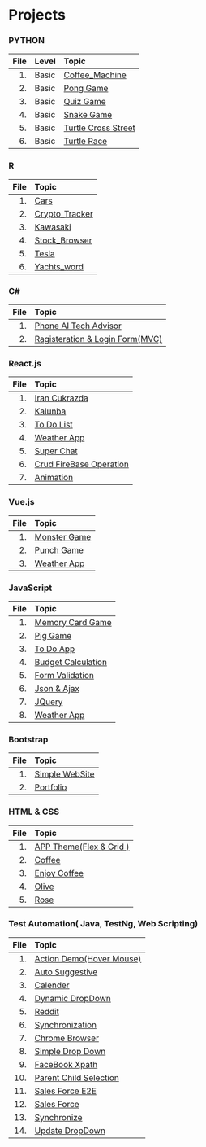 # Projects

### PYTHON

| File | Level                                                                                  | Topic                                                                                                 |
| ---: |:---------------------------------------------------------------------------------------|:------------------------------------------------------------------------------------------------------|
|   1. | Basic | [ Coffee_Machine ](https://github.com/jafarimahdi/Projects/tree/main/Python/coffee_machine)           |
|   2. | Basic | [ Pong Game ](https://github.com/jafarimahdi/Projects/tree/main/Python/pong-game)                     |
|   3. | Basic | [ Quiz Game ](https://github.com/jafarimahdi/Projects/tree/main/Python/quiz-game)                     |
|   4. | Basic | [ Snake Game ](https://github.com/jafarimahdi/Projects/tree/main/Python/snake_game)                   |
|   5. | Basic | [ Turtle Cross Street ](https://github.com/jafarimahdi/Projects/tree/main/Python/turtle_cross_street) |
|   6. | Basic | [ Turtle Race ](https://github.com/jafarimahdi/Projects/tree/main/Python/turtle_race)                     |


### R

| File | Topic                                                                                  |
| ---: | :------------------------------------------------------------------------------------- |
|   1. | [ Cars ](https://github.com/jafarimahdi/Projects/tree/main/R/Cars)                     |
|   2. | [ Crypto_Tracker ](https://github.com/jafarimahdi/Projects/tree/main/R/Crypto_tracker) |
|   3. | [ Kawasaki ](https://github.com/jafarimahdi/Projects/tree/main/R/Kawasuki)             |
|   4. | [ Stock_Browser ](https://github.com/jafarimahdi/Projects/tree/main/R/Stock_Browser)   |
|   5. | [ Tesla](https://github.com/jafarimahdi/Projects/tree/main/R/Tesla)                    |
|   6. | [ Yachts_word ](https://github.com/jafarimahdi/Projects/tree/main/R/Yachts_world)      |

### C#

| File | Topic                                                                                                                   |
| ---: | :---------------------------------------------------------------------------------------------------------------------- |
|   1. | [ Phone AI Tech Advisor ](https://github.com/jafarimahdi/C_Sharp/tree/main/Project/PhoneAiTechAdvisor/PhoneAiTechAdvisor) |
|   2. | [ Ragisteration & Login Form(MVC) ](https://github.com/jafarimahdi/C_Sharp/tree/main/Project/RagisterAndLogin-form/RagisterAndLogin-form) |

### React.js

| File | Topic                                                                                      |
| ---: | :----------------------------------------------------------------------------------------- |
|   1. | [ Iran Cukrazda ](https://github.com/jafarimahdi/ReactJs/tree/main/irancukrazda) |
|   2. | [ Kalunba ](https://github.com/jafarimahdi/ReactJs/tree/main/kalunba)            |
|   3. | [ To Do List ](https://github.com/jafarimahdi/ReactJs/tree/main/todo-list)       |
|   4. | [ Weather App ](https://github.com/jafarimahdi/ReactJs/tree/main/weather-app)    |
|   5. | [ Super Chat ](https://github.com/jafarimahdi/ReactJs/tree/main/superchat)    |
|   6. | [ Crud FireBase Operation ](https://github.com/jafarimahdi/ReactJs/tree/main/crud_firebase-operation)    |
|   7. | [ Animation ](https://github.com/jafarimahdi/ReactJs/tree/main/animation)    |


### Vue.js

| File | Topic                                                                                      |
| ---: | :----------------------------------------------------------------------------------------- |
|   1. | [ Monster Game ](https://github.com/jafarimahdi/Vuejs/tree/master/monster-game) |
|   2. | [ Punch Game ](https://github.com/jafarimahdi/Vuejs/tree/master/punchGame)            |
|   3. | [ Weather App ](https://github.com/jafarimahdi/Vuejs/tree/master/secound-weather)       |

### JavaScript

| File | Topic                                                                                               |
| ---: | :-------------------------------------------------------------------------------------------------- |
|   1. | [ Memory Card Game ](https://github.com/jafarimahdi/NextStep-Training/tree/main/javaScript/memory_card_game) |
|   2. | [ Pig Game ](https://github.com/jafarimahdi/NextStep-Training/tree/main/javaScript/pig-Game)                 |
|   3. | [ To Do App ](https://github.com/jafarimahdi/NextStep-Training/tree/main/javaScript/todoApp-1)               |
|   4. | [ Budget Calculation ](https://github.com/jafarimahdi/NextStep-Training/tree/main/javaScript/budgety)        |
|   5. | [ Form Validation ](https://github.com/jafarimahdi/NextStep-Training/tree/main/javaScript/Form_validation)   |
|   6. | [ Json & Ajax ](https://github.com/jafarimahdi/NextStep-Training/tree/main/javaScript/json%20%26%20Ajax)     |
|   7. | [ JQuery ](https://github.com/jafarimahdi/NextStep-Training/blob/main/jQuery/todoList.html)                     |
|   8. | [ Weather App](https://github.com/jafarimahdi/NextStep-Training/tree/main/javaScript/weather)                |

### Bootstrap

| File | Topic                                                                                          |
| ---: | :--------------------------------------------------------------------------------------------- |
|   1. | [ Simple WebSite ](https://github.com/jafarimahdi/NextStep-Training/tree/main/Bootstrap/Simple-WebSite) |
|   2. | [ Portfolio ](https://github.com/jafarimahdi/NextStep-Training/tree/main/Bootstrap/portfolio)           |

### HTML & CSS

| File | Topic                                                                                                         |
| ---: | :------------------------------------------------------------------------------------------------------------ |
|   1. | [ APP Theme(Flex & Grid ) ](https://github.com/jafarimahdi/NextStep-Training/tree/main/Html%26Css/AppTheme(Flex-Grid)) |
|   2. | [ Coffee ](https://github.com/jafarimahdi/NextStep-Training/tree/main/Html%26Css/Coffee)                                 |
|   3. | [ Enjoy Coffee ](https://github.com/jafarimahdi/NextStep-Training/tree/main/Html%26Css/Enjoy_Coffee)                     |
|   4. | [ Olive ](https://github.com/jafarimahdi/NextStep-Training/tree/main/Html%26Css/Olive)                                   |
|   5. | [ Rose ](https://github.com/jafarimahdi/NextStep-Training/tree/main/Html%26Css/Rose)                                     |


### Test Automation( Java, TestNg, Web Scripting)

| File | Topic                                                                                                         |
| ---: | :------------------------------------------------------------------------------------------------------------ |
|   1. | [ Action Demo(Hover Mouse) ](https://github.com/jafarimahdi/Test_Automation/blob/master/java/webdriver-1/src/webDriver/ActionDemo_HoverMouse.java) |
|   2. | [ Auto Suggestive ](https://github.com/jafarimahdi/Test_Automation/blob/master/java/webdriver-1/src/webDriver/AutoSaggestive.java)                                 |
|   3. | [ Calender ](https://github.com/jafarimahdi/Test_Automation/blob/master/java/webdriver-1/src/webDriver/Calander.java)                     |
|   4. | [ Dynamic DropDown ](https://github.com/jafarimahdi/Test_Automation/blob/master/java/webdriver-1/src/webDriver/Dynamic_dropDown.java)                                   |
|   5. | [ Reddit ](https://github.com/jafarimahdi/Test_Automation/blob/master/java/webdriver-1/src/webDriver/Reddit.java)                                     |
|   6. | [ Synchronization ](https://github.com/jafarimahdi/Test_Automation/blob/master/java/webdriver-1/src/webDriver/Synchroniztion.java) |
|   7. | [ Chrome Browser ](https://github.com/jafarimahdi/Test_Automation/blob/master/java/webdriver-1/src/webDriver/chromeBrowser.java)                                 |
|   8. | [ Simple Drop Down ](https://github.com/jafarimahdi/Test_Automation/blob/master/java/webdriver-1/src/webDriver/drop_down.java)                     |
|   9. | [ FaceBook Xpath ](https://github.com/jafarimahdi/Test_Automation/blob/master/java/webdriver-1/src/webDriver/facebookXpath.java)                                   |
|   10. | [ Parent Child Selection ](https://github.com/jafarimahdi/Test_Automation/blob/master/java/webdriver-1/src/webDriver/parent_child_relation.java)        |
|   11. | [ Sales Force E2E ](https://github.com/jafarimahdi/Test_Automation/blob/master/java/webdriver-1/src/webDriver/salesForceE2E.java) |
|   12. | [ Sales Force ](https://github.com/jafarimahdi/Test_Automation/blob/master/java/webdriver-1/src/webDriver/salesforce.java)                                 |
|   13. | [ Synchronize ](https://github.com/jafarimahdi/Test_Automation/blob/master/java/webdriver-1/src/webDriver/synchroniz.java)                     |
|   14. | [ Update DropDown ](https://github.com/jafarimahdi/Test_Automation/blob/master/java/webdriver-1/src/webDriver/updateDropDown.java)    
